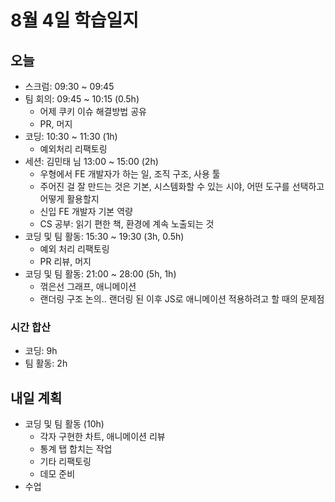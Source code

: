 # 8월 4일 학습일지

## 오늘

- 스크럼: 09:30 ~ 09:45
- 팀 회의: 09:45 ~ 10:15 (0.5h)
  - 어제 쿠키 이슈 해결방법 공유
  - PR, 머지
- 코딩: 10:30 ~ 11:30 (1h)
  - 예외처리 리팩토링
- 세션: 김민태 님 13:00 ~ 15:00 (2h)
  - 우형에서 FE 개발자가 하는 일, 조직 구조, 사용 툴
  - 주어진 걸 잘 만드는 것은 기본, 시스템화할 수 있는 시야, 어떤 도구를 선택하고 어떻게 활용할지
  - 신입 FE 개발자 기본 역량
  - CS 공부: 읽기 편한 책, 환경에 계속 노출되는 것
- 코딩 및 팀 활동: 15:30 ~ 19:30 (3h, 0.5h)
  - 예외 처리 리팩토링
  - PR 리뷰, 머지
- 코딩 및 팀 활동: 21:00 ~ 28:00 (5h, 1h)
  - 꺾은선 그래프, 애니메이션
  - 랜더링 구조 논의.. 랜더링 된 이후 JS로 애니메이션 적용하려고 할 때의 문제점

### 시간 합산

- 코딩: 9h
- 팀 활동: 2h

## 내일 계획

- 코딩 및 팀 활동 (10h)
  - 각자 구현한 차트, 애니메이션 리뷰
  - 통계 탭 합치는 작업
  - 기타 리팩토링
  - 데모 준비
- 수업
